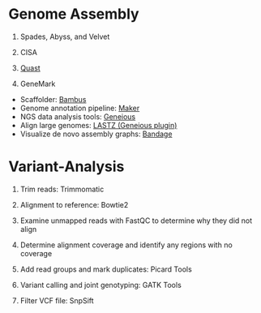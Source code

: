# Genome Assembly
1. Spades, Abyss, and Velvet

2. CISA

3. [Quast](http://quast.sourceforge.net/download.html)

4. GeneMark

* Scaffolder: [Bambus](http://amos.sourceforge.net/wiki/index.php/Bambus)  
* Genome annotation pipeline: [Maker](http://www.yandell-lab.org/software/maker.html)  
* NGS data analysis tools: [Geneious](http://www.geneious.com/)  
* Align large genomes: [LASTZ (Geneious plugin)](http://www.geneious.com/plugins/lastz-plugin)  
* Visualize de novo assembly graphs: [Bandage](https://rrwick.github.io/Bandage/)  

# Variant-Analysis

1. Trim reads: Trimmomatic

2. Alignment to reference: Bowtie2

3. Examine unmapped reads with FastQC to determine why they did not align

4. Determine alignment coverage and identify any regions with no coverage

5. Add read groups and mark duplicates: Picard Tools

6. Variant calling and joint genotyping: GATK Tools

7. Filter VCF file: SnpSift
